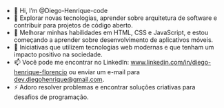 - 👋 Hi, I’m @Diego-Henrique-code
- 👀 Explorar novas tecnologias, aprender sobre arquitetura de software e contribuir para projetos de código aberto.
- 🌱 Melhorar minhas habilidades em HTML, CSS e JavaScript, e estou começando a aprender sobre desenvolvimento de aplicativos móveis.
- 💞️ Iniciativas que utilizem tecnologias web modernas e que tenham um impacto positivo na sociedade.
- 📫 Você pode me encontrar no LinkedIn: www.linkedin.com/in/diego-henrique-florencio ou enviar um e-mail para dev.diegohenrique@gmail.com.
- ⚡ Adoro resolver problemas e encontrar soluções criativas para desafios de programação.

<!---
Diego-Henrique-code/Diego-Henrique-code is a ✨ special ✨ repository because its `README.md` (this file) appears on your GitHub profile.
You can click the Preview link to take a look at your changes.
--->
